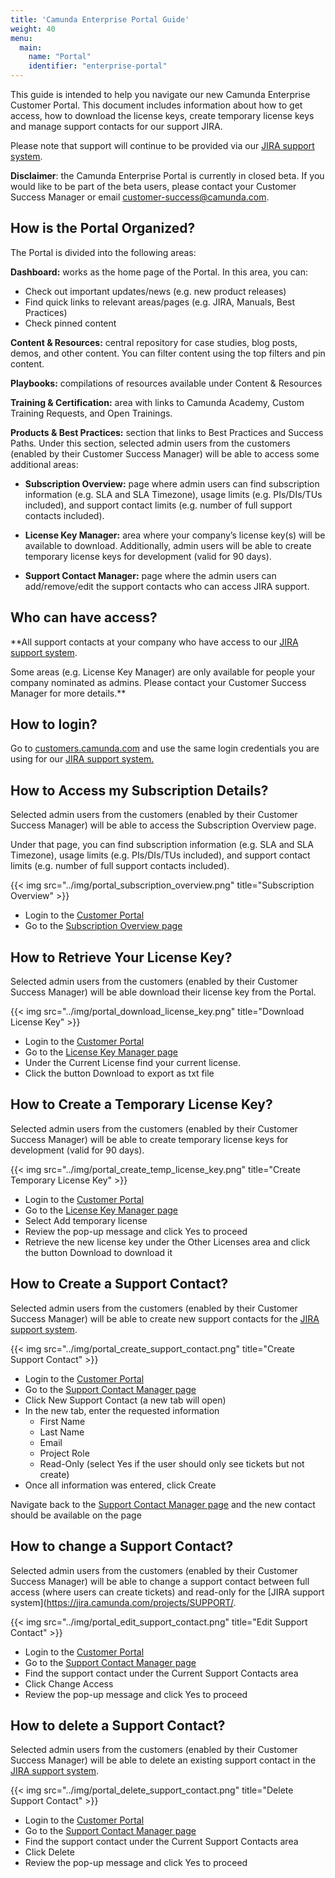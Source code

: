 ```yaml
---
title: 'Camunda Enterprise Portal Guide'
weight: 40
menu:
  main:
    name: "Portal"
    identifier: "enterprise-portal"
---
```


This guide is intended to help you navigate our new Camunda Enterprise Customer Portal. This document includes information about how to get access, how to download the license keys, create temporary license keys and manage support contacts for our support JIRA.

Please note that support will continue to be provided via our [JIRA support system](https://jira.camunda.com/projects/SUPPORT/queues).

**Disclaimer**: the Camunda Enterprise Portal is currently in closed beta. If you would like to be part of the beta users, please contact your Customer Success Manager or email customer-success@camunda.com.


## How is the Portal Organized?

The Portal is divided into the following areas:

**Dashboard:** works as the home page of the Portal. In this area, you can:

 * Check out important updates/news (e.g. new product releases)
 * Find quick links to relevant areas/pages (e.g. JIRA, Manuals, Best Practices)
 * Check pinned content

**Content & Resources:** central repository for case studies, blog posts, demos, and other content. You can filter content using the top filters and pin content.

**Playbooks:** compilations of resources available under Content & Resources

**Training & Certification:** area with links to Camunda Academy, Custom Training Requests, and Open Trainings.

**Products & Best Practices:** section that links to Best Practices and Success Paths. Under this section, selected admin users from the customers (enabled by their Customer Success Manager) will be able to access some additional areas:

* **Subscription Overview:** page where admin users can find subscription information (e.g. SLA and SLA Timezone), usage limits (e.g. PIs/DIs/TUs included), and support contact limits (e.g. number of full support contacts included).
    
* **License Key Manager:** area where your company’s license key(s) will be available to download. Additionally, admin users will be able to create temporary license keys for development (valid for 90 days).
    
* **Support Contact Manager:** page where the admin users can add/remove/edit the support contacts who can access JIRA support.


## Who can have access?

**All support contacts at your company who have access to our [JIRA support system](https://jira.camunda.com/projects/SUPPORT/).  
  
Some areas (e.g. License Key Manager) are only available for people your company nominated as admins. Please contact your Customer Success Manager for more details.**

## How to login?

Go to [customers.camunda.com](http://customers.camunda.com) and use the same login credentials you are using for our [JIRA support system.](https://jira.camunda.com/projects/SUPPORT)

## How to Access my Subscription Details?

Selected admin users from the customers (enabled by their Customer Success Manager) will be able to access the Subscription Overview page.  
  
Under that page, you can find subscription information (e.g. SLA and SLA Timezone), usage limits (e.g. PIs/DIs/TUs included), and support contact limits (e.g. number of full support contacts included).

{{< img src="../img/portal_subscription_overview.png" title="Subscription Overview" >}}

* Login to the [Customer Portal](https://customers.camunda.com/)
* Go to the [Subscription Overview page](https://connect.camunda.com/knowledge-base/subscription-overview/)

## How to Retrieve Your License Key?

Selected admin users from the customers (enabled by their Customer Success Manager) will be able download their license key from the Portal.

{{< img src="../img/portal_download_license_key.png" title="Download License Key" >}}

* Login to the [Customer Portal](https://customers.camunda.com/)
* Go to the [License Key Manager page](https://connect.camunda.com/knowledge-base/license-key-management/)
* Under the Current License find your current license.
* Click the button Download to export as txt file

## How to Create a Temporary License Key?

Selected admin users from the customers (enabled by their Customer Success Manager) will be able to create temporary license keys for development (valid for 90 days).

{{< img src="../img/portal_create_temp_license_key.png" title="Create Temporary License Key" >}}

*   Login to the [Customer Portal](https://customers.camunda.com/)
*   Go to the [License Key Manager page](https://connect.camunda.com/knowledge-base/license-key-management/)
*   Select Add temporary license
*   Review the pop-up message and click Yes to proceed
*   Retrieve the new license key under the Other Licenses area and click the button Download to download it

## How to Create a Support Contact?

Selected admin users from the customers (enabled by their Customer Success Manager) will be able to create new support contacts for the [JIRA support system](https://jira.camunda.com/projects/SUPPORT/).

{{< img src="../img/portal_create_support_contact.png" title="Create Support Contact" >}}

* Login to the [Customer Portal](https://customers.camunda.com/)
* Go to the [Support Contact Manager page](https://connect.camunda.com/knowledge-base/support-contact-management/)
*  Click New Support Contact (a new tab will open)
*  In the new tab, enter the requested information
	*  First Name
	*  Last Name
	*  Email
	*  Project Role
	* Read-Only (select Yes if the user should only see tickets but not create)
*  Once all information was entered, click Create
    
Navigate back to the [Support Contact Manager page](https://connect.camunda.com/knowledge-base/support-contact-management/)  and the new contact should be available on the page

## How to change a Support Contact?

Selected admin users from the customers (enabled by their Customer Success Manager) will be able to change a support contact between full access (where users can create tickets) and read-only for the [JIRA support system](https://jira.camunda.com/projects/SUPPORT/.

{{< img src="../img/portal_edit_support_contact.png" title="Edit Support Contact" >}}

* Login to the [Customer Portal](https://customers.camunda.com/)    
*  Go to the [Support Contact Manager page](https://connect.camunda.com/knowledge-base/support-contact-management/)
*  Find the support contact under the Current Support Contacts area
*  Click Change Access
*  Review the pop-up message and click Yes to proceed

## How to delete a Support Contact?

Selected admin users from the customers (enabled by their Customer Success Manager) will be able to delete an existing support contact in the [JIRA support system](https://jira.camunda.com/projects/SUPPORT/queues).

{{< img src="../img/portal_delete_support_contact.png" title="Delete Support Contact" >}}

-   Login to the [Customer Portal](https://customers.camunda.com/)
-   Go to the [Support Contact Manager page](https://connect.camunda.com/knowledge-base/support-contact-management/)
-   Find the support contact under the Current Support Contacts area
-   Click Delete
-   Review the pop-up message and click Yes to proceed
